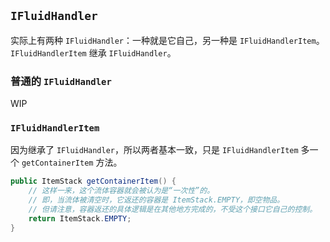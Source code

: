 ## `IFluidHandler`

实际上有两种 `IFluidHandler`：一种就是它自己，另一种是 `IFluidHandlerItem`。`IFluidHandlerItem` 继承 `IFluidHandler`。

### 普通的 `IFluidHandler`

WIP

### `IFluidHandlerItem`

因为继承了 `IFluidHandler`，所以两者基本一致，只是 `IFluidHandlerItem` 多一个 `getContainerItem` 方法。

```java
public ItemStack getContainerItem() {
    // 这样一来，这个流体容器就会被认为是“一次性”的。
    // 即，当流体被清空时，它返还的容器是 ItemStack.EMPTY，即空物品。
    // 但请注意，容器返还的具体逻辑是在其他地方完成的，不受这个接口它自己的控制。
    return ItemStack.EMPTY;
}
```
